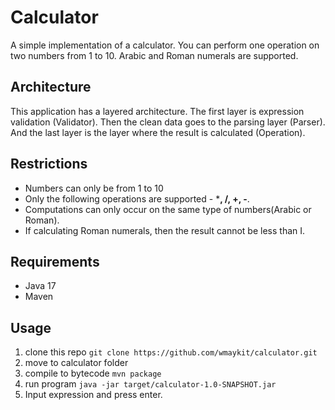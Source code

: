 # Calculator
A simple implementation of a calculator. You can perform one operation on two numbers from 1 to 10. Arabic and Roman numerals are supported.

## Architecture
This application has a layered architecture. The first layer is expression validation (Validator). Then the clean data goes to the parsing layer (Parser). And the last layer is the layer where the result is calculated (Operation).

## Restrictions
* Numbers can only be from 1 to 10
* Only the following operations are supported - ***, /, +, -**.
* Computations can only occur on the same type of numbers(Arabic or Roman).
* If calculating Roman numerals, then the result cannot be less than I.

## Requirements
* Java 17
* Maven

## Usage
1. clone this repo `git clone https://github.com/wmaykit/calculator.git`
2. move to calculator folder
3. compile to bytecode `mvn package`
4. run program `java -jar target/calculator-1.0-SNAPSHOT.jar`
5. Input expression and press enter.